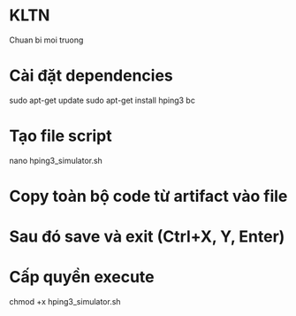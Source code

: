 # KLTN
Chuan bi moi truong
# Cài đặt dependencies
sudo apt-get update
sudo apt-get install hping3 bc

# Tạo file script
nano hping3_simulator.sh

# Copy toàn bộ code từ artifact vào file
# Sau đó save và exit (Ctrl+X, Y, Enter)

# Cấp quyền execute
chmod +x hping3_simulator.sh
